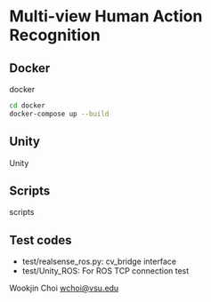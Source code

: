 # Multi-view Human Action Recognition

## Docker
docker

```bash
cd docker
docker-compose up --build 
```

## Unity
Unity


## Scripts
scripts


## Test codes
- test/realsense_ros.py: cv_bridge interface 
- test/Unity_ROS: For ROS TCP connection test

Wookjin Choi <wchoi@vsu.edu>
